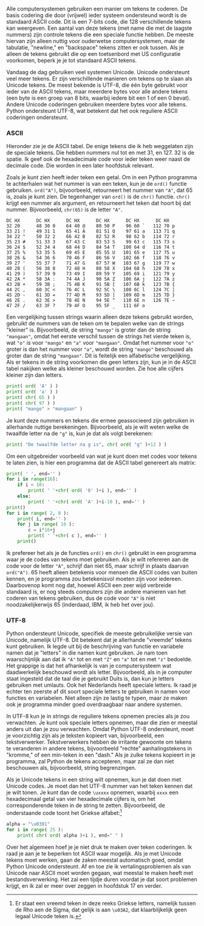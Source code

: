 Alle computersystemen gebruiken een manier om tekens te coderen. De
basis codering die door (vrijwel) ieder systeem ondersteund wordt is de
standaard ASCII code. Dit is een 7-bits code, die 128 verschillende
tekens kan weergeven. Een aantal van deze tekens (met name die met de
laagste nummers) zijn controle tekens die een speciale functie hebben.
De meeste hiervan zijn alleen nuttig voor ouderwetse computersystemen,
maar de tabulatie, "newline," en "backspace" tekens zitten er ook
tussen. Als je alleen de tekens gebruikt die op een toetsenbord met US
configuratie voorkomen, beperk je je tot standaard ASCII tekens.

Vandaag de dag gebruiken veel systemen Unicode. Unicode ondersteunt veel
meer tekens. Er zijn verschillende manieren om tekens op te slaan als
Unicode tekens. De meest bekende is UTF-8, die één byte gebruikt voor
ieder van de ASCII tekens, maar meerdere bytes voor alle andere tekens
(een byte is een groep van 8 bits, waarbij iedere bit een 1 of een 0
bevat). Andere Unicode coderingen gebruiken meerdere bytes voor alle
tekens. Python ondersteunt UTF-8, wat betekent dat het ook reguliere
ASCII coderingen ondersteunt.

### ASCII

Hieronder zie je de ASCII tabel. De enige tekens die ik heb weggelaten
zijn de speciale tekens. Die hebben nummers nul tot en met 31, en 127.
32 is de spatie. Ik geef ook de hexadecimale code voor ieder teken weer
naast de decimale code. Die worden in een later hoofdstuk relevant.

Zoals je kunt zien heeft ieder teken een getal. Om in een Python
programma te achterhalen wat het nummer is van een teken, kun je de
`ord()` functie gebruiken. `ord("A")`, bijvoorbeeld, retourneert het
nummer van `"A"`, dat 65 is, zoals je kunt zien. De tegenhanger van
`ord()` is de `chr()` functie. `chr()` krijgt een nummer als argument,
en retourneert het teken dat hoort bij dat nummer. Bijvoorbeeld,
`chr(65)` is de letter `"A"`.

    DC HX      DC HX      DC HX      DC HX      DC HX      DC HX
    32 20      48 30 0    64 40 @    80 50 P    96 60 `   112 70 p
    33 21 !    49 31 1    65 41 A    81 51 Q    97 61 a   113 71 q
    34 22 "    50 32 2    66 42 B    82 52 R    98 62 b   114 72 r
    35 23 #    51 33 3    67 43 C    83 53 S    99 63 c   115 73 s
    36 24 $    52 34 4    68 44 D    84 54 T   100 64 d   116 74 t
    37 25 %    53 35 5    69 45 E    85 55 U   101 65 e   117 75 u
    38 26 &    54 36 6    70 46 F    86 56 V   102 66 f   118 76 v
    39 27 '    55 37 7    71 47 G    87 57 W   103 67 g   119 77 w
    40 28 (    56 38 8    72 48 H    88 58 X   104 68 h   120 78 x
    41 29 )    57 39 9    73 49 I    89 59 Y   105 69 i   121 79 y
    42 2A *    58 3A :    74 4A J    90 5A Z   106 6A j   122 7A z
    43 2B +    59 3B ;    75 4B K    91 5B [   107 6B k   123 7B {
    44 2C ,    60 3C <    76 4C L    92 5C \   108 6C l   124 7C |
    45 2D -    61 3D =    77 4D M    93 5D ]   109 6D m   125 7D }
    46 2E .    62 3E >    78 4E N    94 5E ^   110 6E n   126 7E ~
    47 2F /    63 3F ?    79 4F O    95 5F _   111 6F o

Een vergelijking tussen strings waarin alleen deze tekens gebruikt
worden, gebruikt de nummers van de teken om te bepalen welke van de
strings "kleiner" is. Bijvoorbeeld, de string `"mango"` is groter dan de
string `"mangaan"`, omdat het eerste verschil tussen de strings het
vierde teken is, wat `"o"` is voor `"mango"` en `"a"` voor `"mangaan"`.
Omdat het nummer voor `"o"` groter is dan het nummer voor `"a"`, wordt
de string `"mango"` beschouwd als groter dan de string `"mangaan"`. Dit
is feitelijk een alfabetische vergelijking. Als er tekens in de string
voorkomen die geen letters zijn, kun je in de ASCII tabel nakijken welke
als kleiner beschouwd worden. Zie hoe alle cijfers kleiner zijn dan
letters.

```python
print( ord( 'A' ) )
print( ord( 'a' ) )
print( chr( 65 ) )
print( chr( 97 ) )
print( "mango" > "mangaan" )
```

Je kunt deze nummers en tekens die ermee geassocieerd zijn gebruiken in
allerhande nuttige berekeningen. Bijvoorbeeld, als je wilt weten welke
de twaalfde letter na de `"g"` is, kun je dat als volgt berekenen:

```python
print( "De twaalfde letter na g is", chr( ord( "g" )+12 ) )
```

Om een uitgebreider voorbeeld van wat je kunt doen met codes voor tekens
te laten zien, is hier een programma dat de ASCII tabel genereert als
matrix:

```python
print( ' ', end='' )
for i in range(16):
    if i < 10:
        print( ' '+chr( ord( '0' )+i ), end='' )
    else:
        print( ' '+chr( ord( 'A' )+i-10 ), end='' )
print()
for i in range( 2, 8 ):
    print( i, end='' )
    for j in range( 16 ):
        c = i*16+j
        print( ' '+chr( c ), end='' )
    print()
```

Ik prefereer het als je de functies `ord()` en `chr()` gebruikt in een
programma waar je de codes van tekens moet gebruiken. Als je wilt
refereren aan de code voor de letter `"A"`, schrijf dan niet 65, maar
schrijf in plaats daarvan `ord("A")`. 65 heeft alleen betekenis voor
mensen die ASCII codes van buiten kennen, en je programma zou
betekenisvol moeten zijn voor iedereen. Daarbovenop komt nog dat, hoewel
ASCII een zeer wijd verbreide standaard is, er nog steeds computers zijn
die andere manieren van het coderen van tekens gebruiken, dus de code
voor `"A"` is niet noodzakelijkerwijs 65 (inderdaad, IBM, ik heb het
over jou).

### UTF-8

Python ondersteunt Unicode, specifiek de meeste gebruikelijke versie van
Unicode, namelijk UTF-8. Dit betekent dat je allerhande "vreemde" tekens
kunt gebruiken. Ik legde uit bij de beschrijving van functie en
variabele namen dat je "letters" in die namen kunt gebruiken. Je nam
toen waarschijnlijk aan dat ik `"A"` tot en met `"Z"` en `"a"` tot en
met `"z"` bedoelde. Het grappige is dat het afhankelijk is van je
computersysteem wat daadwerkelijk beschouwd wordt als letter.
Bijvoorbeeld, als in je computer staat ingesteld dat de taal die je
gebruikt Duits is, dan kun je letters gebruiken met umlauts. Ook het
Nederlands heeft speciale letters. Ik raad je echter ten zeerste af dit
soort speciale letters te gebruiken in namen voor functies en
variabelen. Niet alleen zijn ze lastig te typen, maar ze maken ook je
programma minder goed overdraagbaar naar andere systemen.

In UTF-8 kun je in strings de reguliere tekens opnemen precies als je
zou verwachten. Je kunt ook speciale letters opnemen, maar die zien er
meestal anders uit dan je zou verwachten. Omdat Python UTF-8
ondersteunt, moet je voorzichtig zijn als je teksten kopieert van,
bijvoorbeeld, een tekstverwerker. Tekstverwerkers hebben de irritante
gewoonte om tekens te veranderen in andere tekens, bijvoorbeeld "rechte"
aanhalingstekens in "kromme," of een min-teken in een "dash." Als je
zulke tekens kopieert in je programma, zal Python de tekens accepteren,
maar zal ze dan niet beschouwen als, bijvoorbeeld, string begrenzingen.

Als je Unicode tekens in een string wilt opnemen, kun je dat doen met
Unicode codes. Je moet dan het UTF-8 nummer van het teken kennen dat je
wilt tonen. Je kunt dan de code `\uxxxx` opnemen, waarbij `xxxx` een
hexadecimaal getal van vier hexadecimale cijfers is, om het
corresponderende teken in de string te zetten. Bijvoorbeeld, de
onderstaande code toont het Griekse alfabet:[^14]

```python
alpha = "\u0391"
for i in range( 25 ):
    print( chr( ord( alpha )+i ), end=" " )
```

Over het algemeen hoef je je niet druk te maken over teken coderingen.
Ik raad je aan je te beperken tot ASCII waar mogelijk. Als je met
Unicode tekens moet werken, gaan de zaken meestal automatisch goed,
omdat Python Unicode ondersteunt. Af en toe zie ik vertalingsproblemen
als van Unicode naar ASCII moet worden gegaan, wat meestal te maken
heeft met bestandsverwerking. Het zal een tijdje duren voordat je dat
soort problemen krijgt, en ik zal er meer over zeggen in hoofdstuk
17
en verder.

[^14]: Er staat een vreemd teken in deze reeks Griekse letters, namelijk
    tussen de Rho aen de Sigma, dat gelijk is aan `\u03A2`, dat
    klaarblijkelijk geen legaal Unicode teken is.
